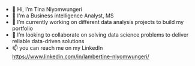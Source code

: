 - 👋 Hi, I’m Tina Niyomwungeri
- 👀 I'm a  Business intelligence Analyst, MS  
- 🌱 I’m currently working on different data analysis projects to build my portfolio
- 💞️ I’m looking to collaborate on solving data science problems to deliver reliable data-driven solutions
- 📫 you can reach me on my LinkedIn https://www.linkedin.com/in/lambertine-niyomwungeri/
  

<!---
Tina. Niyomwungeri is a ✨ particular ✨ repository because its `README.md` (this file) appears on your GitHub profile.
You can click the Preview link to take a look at your changes.
--->
